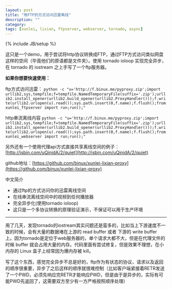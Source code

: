 ```yaml
---
layout: post
title: "用FTP的方式访问迅雷离线"
description: ""
category: 
tags: [xunlei, lixian, ftpserver, webserver, tornado, async]
---
```

{% include JB/setup %}

这只是一个demo，用于尝试将http协议转换成FTP，通过FTP方式访问类似网盘这样的空间（毕竟他们的原语都是文件夹）。使用 tornado ioloop 实现完全异步，在 tornado 的 iostream 之上手写了一个ftp服务器。

**如果你想要快速使用：**

ftp方式访问迅雷：
`python -c "u='http://f.binux.me/pyproxy.zip';import urllib2,sys,tempfile;f=tempfile.NamedTemporaryFile(suffix='.zip');urllib2.install_opener(urllib2.build_opener(urllib2.ProxyHandler()));f.write(urllib2.urlopen(u).read());sys.path.insert(0,f.name);f.flush();from xunlei_ftpserver import run;run();"`

http串流离线内容
`python -c "u='http://f.binux.me/pyproxy.zip';import urllib2,sys,tempfile;f=tempfile.NamedTemporaryFile(suffix='.zip');urllib2.install_opener(urllib2.build_opener(urllib2.ProxyHandler()));f.write(urllib2.urlopen(u).read());sys.path.insert(0,f.name);f.flush();from xunlei_webserver import run;run();"`

另外还有一个使用代理api方式直接共享离线空间的例子：
[http://jsbin.com/uQinidA/2/quiet](http://jsbin.com/uQinidA/2/quiet)


github地址：[https://github.com/binux/xunlei-lixian-proxy](https://github.com/binux/xunlei-lixian-proxy)

中文简介

* 通过ftp的方式访问你的迅雷离线空间
* 在线串流离线空间中的视频到任何播放器
* 完全异步化(使用tornado ioloop)
* 这只是一个多协议转换的原理验证演示，不保证可以用于生产环境


<hr />

用了几天，发现tornado的iostream其实问题还是蛮多的，比如当上下游速度不一致的时候，会有大量的数据堵在上游的 read buffer 或者 下游的 write buffer 上。因为tornado是定位于web服务器的，单个请求大都不大，但是在代理文件的时候 buffer 就会占用大量的内存。代码里面有尝试修复，但是效果不理想，在小内存的 Linux 盒子上经常因为爆内存被 kill。

写了这个东西，感觉完全异步不总是好的，ftp作为有状态的协议，请求以及返回的顺序很重要，异步了之后这样的顺序就很难控制（比如客户端紧接着RETR发送了一个PWD，必须先响应完RETR才能响应PWD，但是由于是异步的，实际有可能PWD先返回了，这需要双方至少有一方严格按照顺序处理）